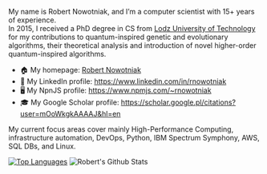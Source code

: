 My name is Robert Nowotniak, and I’m a computer scientist with 15+ years of experience.\
In 2015, I received a PhD degree in CS from [Lodz University of Technology](https://www.p.lodz.pl/en) for my contributions to quantum-inspired genetic and evolutionary algorithms, their theoretical analysis and introduction of novel higher-order quantum-inspired algorithms.

* 🏠  My homepage: [Robert Nowotniak](https://robert.nowotniak.com/)
* 📰  My LinkedIn profile: https://www.linkedin.com/in/rnowotniak
* 🖥️  My NpnJS profile: https://www.npmjs.com/~rnowotniak
* 🎓  My Google Scholar profile: https://scholar.google.pl/citations?user=mOoWkgkAAAAJ&hl=en

My current focus areas cover mainly High-Performance Computing, infrastructure automation, DevOps, Python, IBM Spectrum Symphony, AWS, SQL DBs, and Linux.

[![Top Languages](https://github-readme-stats.vercel.app/api/top-langs/?username=rnowotniak)](https://github.com/rnowotniak)
![Robert's Github Stats](https://github-readme-stats.vercel.app/api?username=rnowotniak&count_private=true&show_icons=true&hide=contribs)
